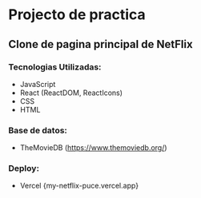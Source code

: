 # Projecto de practica

## Clone de pagina principal de NetFlix

### Tecnologias Utilizadas:

* JavaScript
* React (ReactDOM, ReactIcons)
* CSS
* HTML

### Base de datos:
* TheMovieDB (https://www.themoviedb.org/)

### Deploy:

* Vercel {my-netflix-puce.vercel.app}

